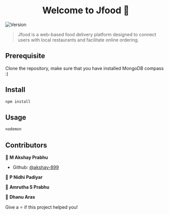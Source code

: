 <h1 align="center">Welcome to Jfood 👋</h1>
<p>
  <img alt="Version" src="https://img.shields.io/badge/version-0.0.0-blue.svg?cacheSeconds=2592000" />
</p>

> Jfood is a web-based food delivery platform designed to connect users with local restaurants and facilitate online ordering.


## Prerequisite
Clone the repository, make sure that you have installed MongoDB compass :)


## Install

```sh
npm install
```

## Usage

```sh
nodemon
```

## Contributors

👤 **M Akshay Prabhu**

- Github: [@akshay-899](https://github.com/akshay-899)

👤 **P Nidhi Padiyar**

👤 **Amrutha S Prabhu**

👤 **Dhanu Aras**





Give a ⭐️ if this project helped you!
